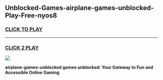 
## Unblocked-Games-airplane-games-unblocked-Play-Free-nyos8
<h3>
<a href="https://premium76.site?title=airplane-games-unblocked&ref=21A">CLICK TO PLAY</a></h3>
<hr>

<h3>
<a href="https://premium76.site?title=airplane-games-unblocked&ref=21A">CLICK 2 PLAY</a>
  
</h3>

<a href="https://premium76.site?title=airplane-games-unblocked&ref=21A"><img src="https://clearcache.store/games.png"></a>


**airplane-games-unblocked games unblocked: Your Gateway to Fun and Accessible Online Gaming**
